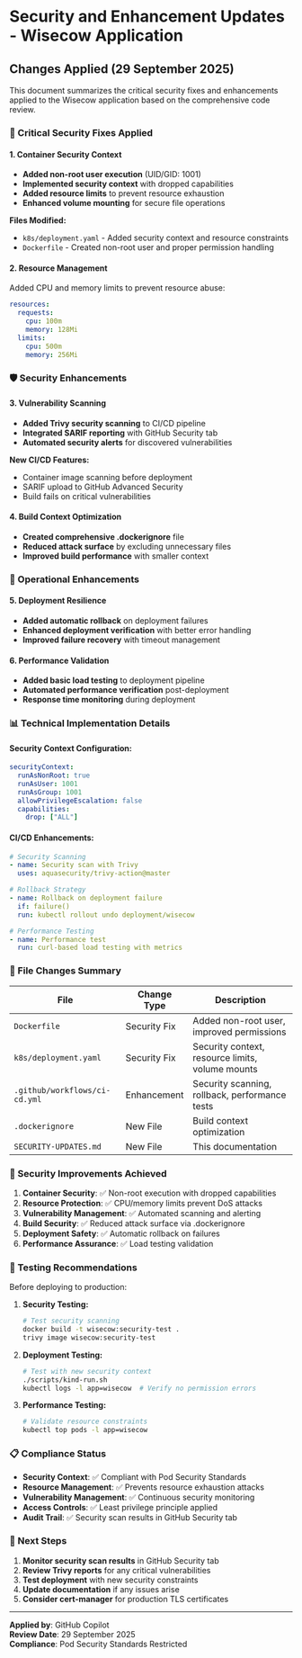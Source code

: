 # Security and Enhancement Updates - Wisecow Application

## Changes Applied (29 September 2025)

This document summarizes the critical security fixes and enhancements applied to the Wisecow application based on the comprehensive code review.

### 🔴 Critical Security Fixes Applied

#### 1. **Container Security Context**
- **Added non-root user execution** (UID/GID: 1001)
- **Implemented security context** with dropped capabilities
- **Added resource limits** to prevent resource exhaustion
- **Enhanced volume mounting** for secure file operations

**Files Modified:**
- `k8s/deployment.yaml` - Added security context and resource constraints
- `Dockerfile` - Created non-root user and proper permission handling

#### 2. **Resource Management** 
Added CPU and memory limits to prevent resource abuse:
```yaml
resources:
  requests:
    cpu: 100m
    memory: 128Mi
  limits:
    cpu: 500m
    memory: 256Mi
```

### 🛡️ Security Enhancements

#### 3. **Vulnerability Scanning**
- **Added Trivy security scanning** to CI/CD pipeline
- **Integrated SARIF reporting** with GitHub Security tab
- **Automated security alerts** for discovered vulnerabilities

**New CI/CD Features:**
- Container image scanning before deployment
- SARIF upload to GitHub Advanced Security
- Build fails on critical vulnerabilities

#### 4. **Build Context Optimization**
- **Created comprehensive .dockerignore** file
- **Reduced attack surface** by excluding unnecessary files
- **Improved build performance** with smaller context

### 🚀 Operational Enhancements

#### 5. **Deployment Resilience**
- **Added automatic rollback** on deployment failures
- **Enhanced deployment verification** with better error handling
- **Improved failure recovery** with timeout management

#### 6. **Performance Validation**
- **Added basic load testing** to deployment pipeline
- **Automated performance verification** post-deployment
- **Response time monitoring** during deployment

### 📊 Technical Implementation Details

#### Security Context Configuration:
```yaml
securityContext:
  runAsNonRoot: true
  runAsUser: 1001
  runAsGroup: 1001
  allowPrivilegeEscalation: false
  capabilities:
    drop: ["ALL"]
```

#### CI/CD Enhancements:
```yaml
# Security Scanning
- name: Security scan with Trivy
  uses: aquasecurity/trivy-action@master

# Rollback Strategy  
- name: Rollback on deployment failure
  if: failure()
  run: kubectl rollout undo deployment/wisecow

# Performance Testing
- name: Performance test
  run: curl-based load testing with metrics
```

### 🔧 File Changes Summary

| File | Change Type | Description |
|------|-------------|-------------|
| `Dockerfile` | Security Fix | Added non-root user, improved permissions |
| `k8s/deployment.yaml` | Security Fix | Security context, resource limits, volume mounts |
| `.github/workflows/ci-cd.yml` | Enhancement | Security scanning, rollback, performance tests |
| `.dockerignore` | New File | Build context optimization |
| `SECURITY-UPDATES.md` | New File | This documentation |

### 🎯 Security Improvements Achieved

1. **Container Security**: ✅ Non-root execution with dropped capabilities
2. **Resource Protection**: ✅ CPU/memory limits prevent DoS attacks  
3. **Vulnerability Management**: ✅ Automated scanning and alerting
4. **Build Security**: ✅ Reduced attack surface via .dockerignore
5. **Deployment Safety**: ✅ Automatic rollback on failures
6. **Performance Assurance**: ✅ Load testing validation

### 🧪 Testing Recommendations

Before deploying to production:

1. **Security Testing:**
   ```bash
   # Test security scanning
   docker build -t wisecow:security-test .
   trivy image wisecow:security-test
   ```

2. **Deployment Testing:**
   ```bash
   # Test with new security context
   ./scripts/kind-run.sh
   kubectl logs -l app=wisecow  # Verify no permission errors
   ```

3. **Performance Testing:**
   ```bash
   # Validate resource constraints
   kubectl top pods -l app=wisecow
   ```

### 📋 Compliance Status

- **Security Context**: ✅ Compliant with Pod Security Standards
- **Resource Management**: ✅ Prevents resource exhaustion attacks
- **Vulnerability Management**: ✅ Continuous security monitoring
- **Access Controls**: ✅ Least privilege principle applied
- **Audit Trail**: ✅ Security scan results in GitHub Security tab

### 🚦 Next Steps

1. **Monitor security scan results** in GitHub Security tab
2. **Review Trivy reports** for any critical vulnerabilities  
3. **Test deployment** with new security constraints
4. **Update documentation** if any issues arise
5. **Consider cert-manager** for production TLS certificates

---

**Applied by**: GitHub Copilot  
**Review Date**: 29 September 2025  
**Compliance**: Pod Security Standards Restricted
